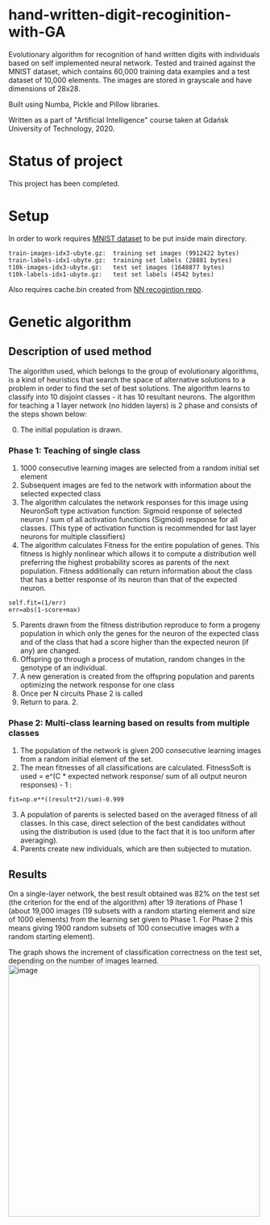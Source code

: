 # hand-written-digit-recoginition-with-GA
Evolutionary algorithm for recognition of hand written digits with individuals based on self implemented neural network. Tested and trained against the MNIST dataset, which contains 60,000 training data examples and a test dataset of 10,000 elements. The images are stored in grayscale and have dimensions of 28x28.

Built using Numba, Pickle and Pillow libraries.

Written as a part of "Artificial Intelligence" course taken at Gdańsk University of Technology, 2020.
# Status of project
This project has been completed. 
# Setup
In order to work requires [MNIST dataset](http://yann.lecun.com/exdb/mnist/) to be put inside main directory.
```
train-images-idx3-ubyte.gz:  training set images (9912422 bytes) 
train-labels-idx1-ubyte.gz:  training set labels (28881 bytes) 
t10k-images-idx3-ubyte.gz:   test set images (1648877 bytes)
t10k-labels-idx1-ubyte.gz:   test set labels (4542 bytes)
```
Also requires cache.bin created from [NN recogintion repo](https://github.com/DawiddAdamczyk/hand-written-digit-recognition-with-NN).
# Genetic algorithm
## Description of used method
The algorithm used, which belongs to the group of evolutionary algorithms, is a kind of heuristics that search the space of alternative solutions to a problem in order to find the set of best solutions. The algorithm learns to classify into 10 disjoint classes - it has 10 resultant neurons. The algorithm for teaching a 1 layer network (no hidden layers) is 2 phase and consists of the steps shown below:

0. The initial population is drawn.
### Phase 1: Teaching of single class
1. 1000 consecutive learning images are selected from a random initial set element
2. Subsequent images are fed to the network with information about the selected expected class
3. The algorithm calculates the network responses for this image using NeuronSoft type activation function:
Sigmoid response of selected neuron / sum of all activation functions (Sigmoid) response for all classes. (This type of activation function is recommended for last layer neurons for multiple classifiers)
4. The algorithm calculates Fitness for the entire population of genes. This fitness is highly nonlinear which allows it to compute a distribution well preferring the highest probability scores as parents of the next population. Fitness additionally can return information about the class that has a better response of its neuron than that of the expected neuron.
```
self.fit=(1/err)
err=abs(1-score+max)
```
5. Parents drawn from the fitness distribution reproduce to form a progeny population in which only the genes for the neuron of the expected class and of the class that had a score higher than the expected neuron (if any) are changed.
6. Offspring go through a process of mutation, random changes in the genotype of an individual.
7. A new generation is created from the offspring population and parents optimizing the network response for one class
8. Once per N circuits Phase 2 is called
9. Return to para. 2.
### Phase 2: Multi-class learning based on results from multiple classes
1. The population of the network is given 200 consecutive learning images from a random initial element of the set.
2. The mean fitnesses of all classifications are calculated. FitnessSoft is used = e^(C * expected network response/ sum of all output neuron responses) - 1 :
```
fit=np.e**((result*2)/sum)-0.999
```
3. A population of parents is selected based on the averaged fitness of all classes. In this case, direct selection of the best candidates without using the distribution is used (due to the fact that it is too uniform after averaging).
4. Parents create new individuals, which are then subjected to mutation.

## Results
On a single-layer network, the best result obtained was 82% on the test set (the criterion for the end of the algorithm) after 19 iterations of Phase 1 (about 19,000 images (19 subsets with a random starting element and size of 1000 elements) from the learning set given to Phase 1. For Phase 2 this means giving 1900 random subsets of 100 consecutive images with a random starting element).

The graph shows the increment of classification correctness on the test set, depending on the number of images learned.
<img width="499" alt="image" src="https://user-images.githubusercontent.com/100523391/155898761-e5a3766b-f24b-485b-810b-27f0653a1c90.png">
